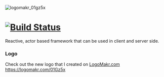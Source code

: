 ![logomakr_01gz5x](https://user-images.githubusercontent.com/3071208/38959874-9addaa8e-4362-11e8-9904-38fba6503ae2.png)
# [![Build Status](https://travis-ci.org/CodeInBrackets/wind.js.svg?branch=master)](https://travis-ci.org/CodeInBrackets/wind.js)
Reactive, actor based framework that can be used in client and server side.
### Logo
Check out the new logo that I created on <a href="http://logomakr.com" title="Logo Makr">LogoMakr.com</a> https://logomakr.com/01Gz5x
